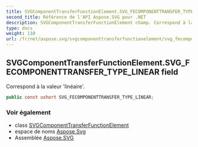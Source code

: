 ```yaml
---
title: SVGComponentTransferFunctionElement.SVG_FECOMPONENTTRANSFER_TYPE_LINEAR
second_title: Référence de l'API Aspose.SVG pour .NET
description: SVGComponentTransferFunctionElement champ. Correspond à la valeur linéaire.
type: docs
weight: 110
url: /fr/net/aspose.svg/svgcomponenttransferfunctionelement/svg_fecomponenttransfer_type_linear/
---
```

## SVGComponentTransferFunctionElement.SVG_FECOMPONENTTRANSFER_TYPE_LINEAR field

Correspond à la valeur 'linéaire'.

```csharp
public const ushort SVG_FECOMPONENTTRANSFER_TYPE_LINEAR;
```

### Voir également

* class [SVGComponentTransferFunctionElement](../)
* espace de noms [Aspose.Svg](../../svgcomponenttransferfunctionelement/)
* Assemblée [Aspose.SVG](../../../)


